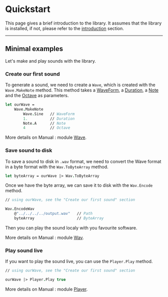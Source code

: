 # Quickstart

This page gives a brief introduction to the library. It assumes that the library is installed, if not, please refer to the [introduction](/ALGOSUP_2022_Project_3_B/introduction) section.

---

## Minimal examples

Let's make and play sounds with the library.

### Create our first sound

To generate a sound, we need to create a `Wave`, 
which is created with the `Wave.MakeNote` method.
This method takes a <ins>WaveForm</ins>, a <ins>Duration</ins>, a <ins>Note</ins> and the <ins>Octave</ins> as parameters.

```fsharp
let ourWave = 
    Wave.MakeNote 
        Wave.Sine   // WaveForm
        1.          // Duration
        Note.A      // Note
        4           // Octave
```

More details on Manual : module [Wave](/ALGOSUP_2022_Project_3_B/_posts/audio/wave).

### Save sound to disk

To save a sound to disk in `.wav` format, we need to convert the Wave format in a byte format with the `Wav.ToByteArray` method.

```fsharp
let byteArray = ourWave |> Wav.ToByteArray
```

Once we have the byte array, we can save it to disk with the `Wav.Encode` method.

```fsharp
// using ourWave, see the "Create our first sound" section

Wav.EncodeWav
    @"../../../../output.wav"   // Path
    byteArray                   // ByteArray
```

Then you can play the sound localy with you favourite software.

More details on Manual : module [Wav](/ALGOSUP_2022_Project_3_B/_posts/compression/wav).

### Play sound live

If you want to play the sound live, you can use the `Player.Play` method.

```fsharp
// using ourWave, see the "Create our first sound" section

ourWave |> Player.Play true
```

More details on Manual : module [Player](/ALGOSUP_2022_Project_3_B/_posts/audio/player).